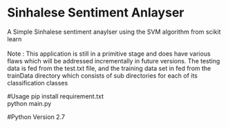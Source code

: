 # Sinhalese Sentiment Anlayser
A Simple Sinhalese sentiment anaylser using the SVM algorithm from scikit learn</br></br>
Note : This application is still in a primitive stage and does have various flaws which will be addressed incrementally in future versions.
The testing data is fed from the test.txt file, and the training data set in fed from the trainData directory which consists of sub directories
for each of its classification classes

#Usage 
pip install requirement.txt </br>
python main.py

#Python Version
2.7
